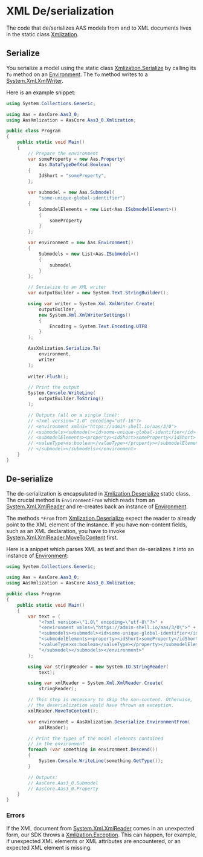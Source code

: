 # XML De/serialization

The code that de/serializes AAS models from and to XML documents lives in the static class [Xmlization].

[Xmlization]: ../api/AasCore.Aas3_0.Xmlization.yml

## Serialize

You serialize a model using the static class [Xmlization.Serialize] by calling its `To` method on an [Environment].
The `To` method writes to a [System.Xml.XmlWriter].

[Xmlization.Serialize]: ../api/AasCore.Aas3_0.Xmlization.Serialize.yml
[Environment]: ../api/AasCore.Aas3_0.Environment.yml
[System.Xml.XmlWriter]: https://docs.microsoft.com/en-us/dotnet/api/system.xml.xmlwriter

Here is an example snippet:

```cs
using System.Collections.Generic;

using Aas = AasCore.Aas3_0;
using AasXmlization = AasCore.Aas3_0.Xmlization;

public class Program
{
    public static void Main()
    {
        // Prepare the environment
        var someProperty = new Aas.Property(
            Aas.DataTypeDefXsd.Boolean)
        {
            IdShort = "someProperty",
        };

        var submodel = new Aas.Submodel(
            "some-unique-global-identifier")
        {
            SubmodelElements = new List<Aas.ISubmodelElement>()
            {
                someProperty
            }
        };

        var environment = new Aas.Environment()
        {
            Submodels = new List<Aas.ISubmodel>()
            {
                submodel
            }
        };

        // Serialize to an XML writer
        var outputBuilder = new System.Text.StringBuilder();

        using var writer = System.Xml.XmlWriter.Create(
            outputBuilder,
            new System.Xml.XmlWriterSettings()
            {
                Encoding = System.Text.Encoding.UTF8
            }
        );

        AasXmlization.Serialize.To(
            environment,
            writer
        );
        
        writer.Flush();

        // Print the output
        System.Console.WriteLine(
            outputBuilder.ToString()
        );

        // Outputs (all on a single line):
        // <?xml version="1.0" encoding="utf-16"?>
        // <environment xmlns="https://admin-shell.io/aas/3/0">
        // <submodels><submodel><id>some-unique-global-identifier</id>
        // <submodelElements><property><idShort>someProperty</idShort>
        // <valueType>xs:boolean</valueType></property></submodelElements>
        // </submodel></submodels></environment>
    }
}
```

## De-serialize

The de-serialization is encapsulated in [Xmlization.Deserialize] static class.
The crucial method is `EnvironmentFrom` which reads from an [System.Xml.XmlReader] and re-creates back an instance of [Environment].

[Xmlization.Deserialize]: ../api/AasCore.Aas3_0.Xmlization.Deserialize.yml
[System.Xml.XmlReader]: https://docs.microsoft.com/en-us/dotnet/api/system.xml.xmlreader

The methods `*From` from [Xmlization.Deserialize] expect the reader to already point to the XML element of the instance.
If you have non-content fields, such as an XML declaration, you have to invoke [System.Xml.XmlReader.MoveToContent] first.

[System.Xml.XmlReader.MoveToContent]: https://docs.microsoft.com/en-us/dotnet/api/system.xml.xmlreader.movetocontent

Here is a snippet which parses XML as text and then de-serializes it into an instance of [Environment]:

```cs
using System.Collections.Generic;

using Aas = AasCore.Aas3_0;
using AasXmlization = AasCore.Aas3_0.Xmlization;

public class Program
{
    public static void Main()
    {
        var text = (
            "<?xml version=\"1.0\" encoding=\"utf-8\"?>" +
            "<environment xmlns=\"https://admin-shell.io/aas/3/0\">" +
            "<submodels><submodel><id>some-unique-global-identifier</id>" +
            "<submodelElements><property><idShort>someProperty</idShort>" +
            "<valueType>xs:boolean</valueType></property></submodelElements>" +
            "</submodel></submodels></environment>"
        );

        using var stringReader = new System.IO.StringReader(
            text);

        using var xmlReader = System.Xml.XmlReader.Create(
            stringReader);

        // This step is necessary to skip the non-content. Otherwise,
        // the deserialization would have thrown an exception.
        xmlReader.MoveToContent();

        var environment = AasXmlization.Deserialize.EnvironmentFrom(
            xmlReader);

        // Print the types of the model elements contained
        // in the environment
        foreach (var something in environment.Descend())
        {
            System.Console.WriteLine(something.GetType());
        }

        // Outputs:
        // AasCore.Aas3_0.Submodel
        // AasCore.Aas3_0.Property
    }
}
```

### Errors

If the XML document from [System.Xml.XmlReader] comes in an unexpected form, our SDK throws a [Xmlization.Exception].
This can happen, for example, if unexpected XML elements or XML attributes are encountered, or an expected XML element is missing.

[System.Xml.XmlReader]: https://docs.microsoft.com/en-us/dotnet/api/system.xml.xmlreader
[Xmlization.Exception]: ../api/AasCore.Aas3_0.Xmlization.Exception.yml
